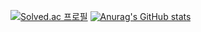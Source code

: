 [![Solved.ac
프로필](http://mazassumnida.wtf/api/v2/generate_badge?boj={ljg0610})](https://solved.ac/{ljg0610})
[![Anurag's GitHub stats](https://github-readme-stats.vercel.app/api?username=ljg0610)](https://github.com/ljg0610/github-readme-stats)
